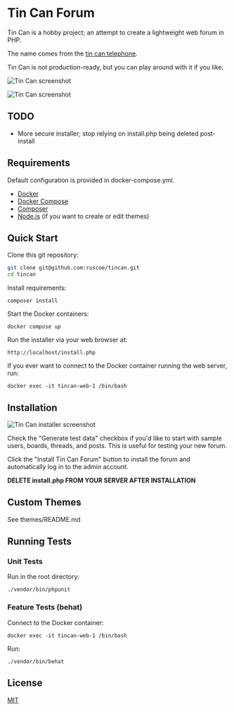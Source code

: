 # Tin Can Forum

Tin Can is a hobby project; an attempt to create a lightweight web forum in PHP.

The name comes from the [tin can telephone](https://en.wikipedia.org/wiki/Tin_can_telephone).

Tin Can is not production-ready, but you can play around with it if you like.

![Tin Can screenshot](https://user-images.githubusercontent.com/87952/231024890-7c25b40e-147e-43ab-aded-d139e5f09518.png)

![Tin Can screenshot](https://user-images.githubusercontent.com/87952/231024931-3e36e90c-a3b2-4d40-a3de-d733b568c477.png)

## TODO

* More secure installer; stop relying on install.php being deleted post-install

## Requirements

Default configuration is provided in docker-compose.yml.

* [Docker](https://www.docker.com/)
* [Docker Compose](https://docs.docker.com/compose/)
* [Composer](https://getcomposer.org/)
* [Node.js](https://nodejs.org/) (if you want to create or edit themes)

## Quick Start

Clone this git repository:

```bash
git clone git@github.com:ruscoe/tincan.git
cd tincan
```

Install requirements:

`composer install`

Start the Docker containers:

`docker compose up`

Run the installer via your web browser at:

`http://localhost/install.php`

If you ever want to connect to the Docker container running the web server, run:

`docker exec -it tincan-web-1 /bin/bash`

## Installation

![Tin Can installer screenshot](https://user-images.githubusercontent.com/87952/231024993-e80b7bbc-879d-4d40-8c55-bb27731fba49.png)

Check the "Generate test data" checkbox if you'd like to start with sample
users, boards, threads, and posts. This is useful for testing your new forum.

Click the "Install Tin Can Forum" button to install the forum and automatically
log in to the admin account.

**DELETE install.php FROM YOUR SERVER AFTER INSTALLATION**

## Custom Themes

See themes/README.md

## Running Tests

### Unit Tests

Run in the root directory:

`./vendor/bin/phpunit`

### Feature Tests (behat)

Connect to the Docker container:

`docker exec -it tincan-web-1 /bin/bash`

Run:

`./vendor/bin/behat`

## License

[MIT](https://mit-license.org)
